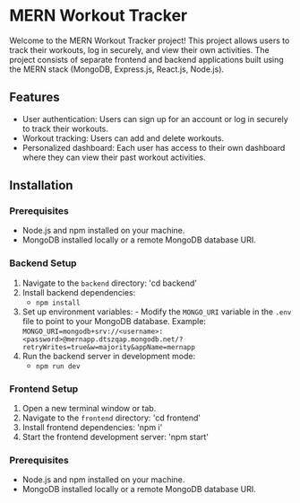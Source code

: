 # MERN Workout Tracker

Welcome to the MERN Workout Tracker project! This project allows users to track their workouts, log in securely, and view their own activities. The project consists of separate frontend and backend applications built using the MERN stack (MongoDB, Express.js, React.js, Node.js).

## Features

- User authentication: Users can sign up for an account or log in securely to track their workouts.
- Workout tracking: Users can add and delete workouts.
- Personalized dashboard: Each user has access to their own dashboard where they can view their past workout activities.

## Installation

### Prerequisites

- Node.js and npm installed on your machine.
- MongoDB installed locally or a remote MongoDB database URI.

### Backend Setup

  1. Navigate to the `backend` directory: 'cd backend'
  2. Install backend dependencies:
      - `npm install`
  3. Set up environment variables:
    - Modify the `MONGO_URI` variable in the `.env` file to point to your MongoDB        database. Example:
    `MONGO_URI=mongodb+srv://<username>:<password>@mernapp.dtszqap.mongodb.net/?retryWrites=true&w=majority&appName=mernapp`
  5. Run the backend server in development mode:
      - `npm run dev`
    
        
### Frontend Setup

1. Open a new terminal window or tab.
2. Navigate to the `frontend` directory: 'cd frontend'
3. Install frontend dependencies: 'npm i'
4. Start the frontend development server: 'npm start'



### Prerequisites

- Node.js and npm installed on your machine.
- MongoDB installed locally or a remote MongoDB database URI.
